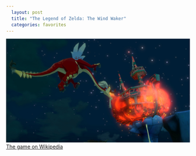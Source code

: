 ```yaml
---
  layout: post
  title: "The Legend of Zelda: The Wind Waker"
  categories: favorites
---
```


![wind waker](/images/recommended/wind-waker.jpg)
[The game on Wikipedia](http://en.wikipedia.org/wiki/The_Legend_of_Zelda:_The_Wind_Waker)
